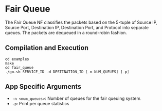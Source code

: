 Fair Queue
==
The Fair Queue NF classifies the packets based on the 5-tuple of Source IP, Source Port, Destination IP, Destination Port, and Protocol into separate queues. The packets are dequeued in a round-robin fashion. <br>

Compilation and Execution
--
```
cd examples
make
cd fair_queue
./go.sh SERVICE_ID -d DESTINATION_ID [-n NUM_QUEUES] [-p]
```

App Specific Arguments
--
  - `-n <num_queues>`: Number of queues for the fair queuing system.
  - `-p`: Print per queue statistics
